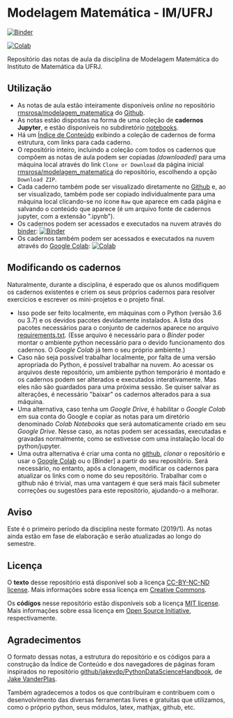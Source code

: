 # Modelagem Matemática - IM/UFRJ

[![Binder](https://mybinder.org/badge.svg)](https://mybinder.org/v2/gh/rmsrosa/modelagem_matematica/master?filepath=notebooks%2FIndice.ipynb)

[![Colab](https://colab.research.google.com/assets/colab-badge.svg)](https://colab.research.google.com/github/rmsrosa/modelagem_matematica/blob/master/notebooks/Indice.ipynb)

Repositório das notas de aula da disciplina de Modelagem Matemática do Instituto de Matemática da UFRJ. 

## Utilização

- As notas de aula estão inteiramente disponíveis *online* no repositório [rmsrosa/modelagem_matematica](https://github.com/rmsrosa/modelagem_matematica) do [Github](https://github.com).
- As notas estão dispostas na forma de uma coleção de **cadernos Jupyter**, e estão disponíveis no subdiretório [notebooks](notebooks).
- Há um [Índice de Conteúdo](notebooks/Indice.ipynb) exibindo a coleção de cadernos de forma estrutura, com links para cada caderno.
- O repositório inteiro, incluindo a coleção com todos os cadernos que compõem as notas de aula podem ser copiadas *(downloaded)* para uma máquina local através do link `Clone or Download` da página inicial [rmsrosa/modelagem_matematica](https://github.com/rmsrosa/modelagem_matematica) do repositório, escolhendo a opção `Download ZIP`.
- Cada caderno também pode ser visualizado diretamente no [Github](https://github.com) e, ao ser visualizado, também pode ser copiado individualmente para uma máquina local clicando-se no ícone `Raw` que aparece em cada página e salvando o conteúdo que aparece (é um arquivo fonte de cadernos jupyter, com a extensão ".ipynb").
- Os cadernos podem ser acessados e executados na nuvem através do [binder](https://beta.mybinder.org/): [![Binder](https://mybinder.org/badge.svg)](https://mybinder.org/v2/gh/rmsrosa/modelagem_matematica/master?filepath=notebooks%2FIndice.ipynb)
- Os cadernos também podem ser acessados e executados na nuvem através do [Google Colab](http://colab.research.google.com): [![Colab](https://colab.research.google.com/assets/colab-badge.svg)](https://colab.research.google.com/github/rmsrosa/modelagem_matematica/blob/master/notebooks/Indice.ipynb)

## Modificando os cadernos

Naturalmente, durante a disciplina, é esperado que os alunos modifiquem os cadernos existentes e criem os seus próprios cadernos para resolver exercícios e escrever os mini-projetos e o projeto final.

- Isso pode ser feito localmente, em máquinas com o Python (versão 3.6 ou 3.7) e os devidos pacotes devidamente instalados. A lista dos pacotes necessários para o conjunto de cadernos aparece no arquivo [requirements.txt](requirements.txt). (Esse arquivo é necessário para o *Binder* poder montar o ambiente python necessário para o devido funcionamento dos cadernos. O *Google Colab* já tem o seu próprio ambiente.)
- Caso não seja possível trabalhar localmente, por falta de uma versão apropriada do Python, é possível trabalhar na nuvem. Ao acessar os arquivos deste repositório, um ambiente python temporário é montado e os cadernos podem ser alterados e executados interativamente. Mas eles não são guardados para uma próxima sessão. Se quiser salvar as alterações, é necessário "baixar" os cadernos alterados para a sua máquina.
- Uma alternativa, caso tenha um *Google Drive*, é habilitar o *Google Colab* em sua conta do Google e copiar as notas para um diretório denominado *Colab Notebooks* que será automaticamente criado em seu *Google Drive*. Nesse caso, as notas podem ser acessadas, executadas e gravadas normalmente, como se estivesse com uma instalação local do python/jupyter. 
- Uma outra alternativa é criar uma conta no [github](https://github.com), *clonar* o repositório e usar o [Google Colab]() ou o [Binder] a partir do seu repositório. Será necessário, no entanto, após a clonagem, modificar os cadernos para atualizar os links com o nome do seu repositório. Trabalhar com o github não é trivial, mas uma vantagem é que será mais fácil submeter correções ou sugestões para este repositório, ajudando-o a melhorar.

## Aviso

Este é o primeiro período da disciplina neste formato (2019/1). As notas ainda estão em fase de elaboração e serão atualizadas ao longo do semestre.

## Licença

O **texto** desse repositório está disponível sob a licença [CC-BY-NC-ND license](LICENSE-TEXT). Mais informações sobre essa licença em [Creative Commons](https://creativecommons.org/licenses/by-nc-nd/3.0/us/legalcode).

Os **códigos** nesse repositório estão disponíveis sob a licença [MIT license](LICENSE-CODE). Mais informações sobre essa licença em [Open Source Initiative](https://opensource.org/licenses/MIT), respectivamente.

## Agradecimentos

O formato dessas notas, a estrutura do repositório e os códigos para a construção da Índice de Conteúdo e dos navegadores de páginas foram inspirados no repositório [github/jakevdp/PythonDataScienceHandbook](https://github.com/jakevdp/PythonDataScienceHandbook), de [Jake VanderPlas](http://vanderplas.com).

Também agradecemos a todos os que contribuíram e contribuem com o desenvolvimento das diversas ferramentas livres e gratuitas que utilizamos, como o próprio python, seus módulos, latex, mathjax, github, etc.
